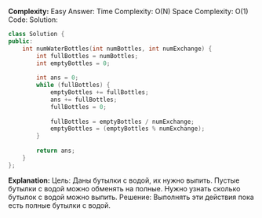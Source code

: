 **Complexity:** Easy
Answer:
	Time Complexity: O(N)
	Space Complexity: O(1)
Code:
Solution:
```cpp
class Solution {
public:
	int numWaterBottles(int numBottles, int numExchange) {
	    int fullBottles = numBottles;
	    int emptyBottles = 0;
	
	    int ans = 0;
	    while (fullBottles) {
	        emptyBottles += fullBottles;
	        ans += fullBottles;
	        fullBottles = 0;
	
	        fullBottles = emptyBottles / numExchange;
	        emptyBottles = (emptyBottles % numExchange);
	    }
	
	    return ans;
	}
};
```
**Explanation:**
	Цель: Даны бутылки с водой, их нужно выпить. Пустые бутылки с водой можно обменять на полные. Нужно узнать сколько бутылок с водой можно выпить.
	Pешение: Выполнять эти действия пока есть полные бутылки с водой.